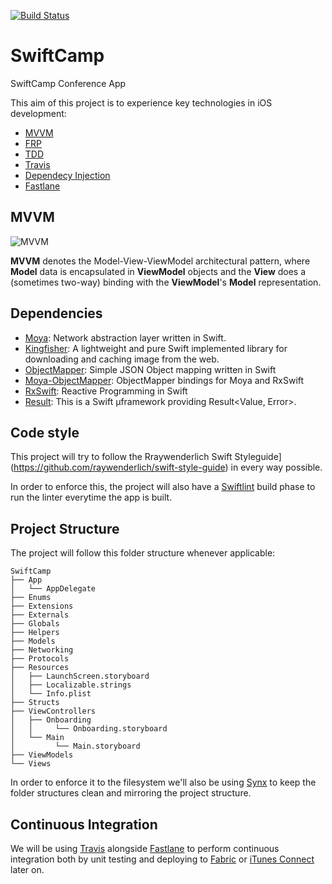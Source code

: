 [![Build Status](https://travis-ci.org/SwiftCamp/SwiftCamp.svg?branch=master)](https://travis-ci.org/SwiftCamp/SwiftCamp)

# SwiftCamp
SwiftCamp Conference App

This aim of this project is to experience key technologies in iOS development:

 - [MVVM](https://en.wikipedia.org/wiki/Model%E2%80%93view%E2%80%93viewmodel)
 - [FRP](https://en.wikipedia.org/wiki/Functional_reactive_programming)
 - [TDD](https://en.wikipedia.org/wiki/Test-driven_development)
 - [Travis](https://travis-ci.org/)
 - [Dependecy Injection](https://en.wikipedia.org/wiki/Dependency_injection)
 - [Fastlane](https://fastlane.tools/)

## MVVM

![MVVM](https://upload.wikimedia.org/wikipedia/commons/thumb/8/87/MVVMPattern.png/660px-MVVMPattern.png)

**MVVM** denotes the Model-View-ViewModel architectural pattern, where **Model** data is encapsulated in **ViewModel** objects and the **View** does a (sometimes two-way) binding with the **ViewModel**'s **Model** representation.

## Dependencies

- [Moya](https://github.com/Moya/Moya): Network abstraction layer written in Swift.
- [Kingfisher](https://github.com/onevcat/Kingfisher): A lightweight and pure Swift implemented library for downloading and caching image from the web.
- [ObjectMapper](https://github.com/Hearst-DD/ObjectMapper): Simple JSON Object mapping written in Swift
- [Moya-ObjectMapper](https://github.com/ivanbruel/Moya-ObjectMapper): ObjectMapper bindings for Moya and RxSwift
- [RxSwift](https://github.com/ReactiveX/RxSwift): Reactive Programming in Swift
- [Result](https://github.com/antitypical/Result): This is a Swift µframework providing Result<Value, Error>.


## Code style

This project will try to follow the Rraywenderlich Swift Styleguide](https://github.com/raywenderlich/swift-style-guide) in every way possible.

In order to enforce this, the project will also have a [Swiftlint](https://github.com/realm/SwiftLint) build phase to run the linter everytime the app is built.


## Project Structure

The project will follow this folder structure whenever applicable:

```
SwiftCamp
├── App
│   └── AppDelegate
├── Enums
├── Extensions
├── Externals
├── Globals
├── Helpers
├── Models
├── Networking
├── Protocols
├── Resources
│   ├── LaunchScreen.storyboard
│   ├── Localizable.strings
│   └── Info.plist
├── Structs
├── ViewControllers
│   ├── Onboarding
│   │     └── Onboarding.storyboard
│   └── Main
│         └── Main.storyboard
├── ViewModels
└── Views
```

In order to enforce it to the filesystem we'll also be using [Synx](https://github.com/venmo/synx) to keep the folder structures clean and mirroring the project structure.

## Continuous Integration

We will be using [Travis](https://travis-ci.org/ivanbruel/MVVM-Benchmark) alongside [Fastlane](https://fastlane.tools/) to perform continuous integration both by unit testing and deploying to [Fabric](https://fabric.io) or [iTunes Connect](https://itunesconnect.apple.com) later on.
